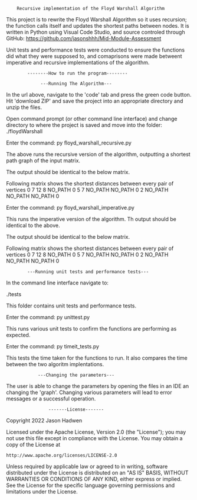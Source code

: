         Recursive implementation of the Floyd Warshall Algorithm 

This project is to rewrite the Floyd Warshall Algorithm so it uses recursion; the function calls itself and updates the shortest paths between nodes. 
It is written in Python using Visual Code Studio, and source controled through GitHub:
https://github.com/jasonshhh/Mid-Module-Assessment

Unit tests and performance tests were conducted to ensure the functions did what they were supposed to, and comaprisons were made betweent imperative and recursive implementations of the algorithm.

            --------How to run the program--------

                 ---Running The Algorithm---

In the url above, navigate to the 'code' tab and press the green code button. Hit 'download ZIP' and save the project into an appropriate directory and unzip the files.

Open command prompt (or other command line interface) and change directory to where the project is saved and move into the folder:
./floydWarshall

Enter the command:
py floyd_warshall_recursive.py

The above runs the recursive version of the algorithm, outputting a shortest path graph of the input matrix.

The output should be identical to the below matrix.

Following matrix shows the shortest distances between every pair of vertices
        0        7       12        8
  NO_PATH        0        5        7
  NO_PATH  NO_PATH        0        2
  NO_PATH  NO_PATH  NO_PATH        0

Enter the command:
py floyd_warshall_imperative.py

This runs the imperative version of the algorithm. Th output should be identical to the above.

The output should be identical to the below matrix.

Following matrix shows the shortest distances between every pair of vertices
        0        7       12        8
  NO_PATH        0        5        7
  NO_PATH  NO_PATH        0        2
  NO_PATH  NO_PATH  NO_PATH        0


            ---Running unit tests and performance tests---

In the command line interface navigate to:

./tests

This folder contains unit tests and performance tests. 

Enter the command:
py unittest.py

This runs various unit tests to confirm the functions are performing as expected.

Enter the command:
py timeit_tests.py

This tests the time taken for the functions to run. It also compares the time between the two algoritm implentations.


                ---Changing the parameters---

The user is able to change the parameters by opening the files in an IDE an changing the 'graph'. Changing various parameters will lead to error messages or a successful operation. 

                    -------License-------

Copyright 2022 Jason Hadwen

Licensed under the Apache License, Version 2.0 (the "License");
you may not use this file except in compliance with the License.
You may obtain a copy of the License at

    http://www.apache.org/licenses/LICENSE-2.0

Unless required by applicable law or agreed to in writing, software
distributed under the License is distributed on an "AS IS" BASIS,
WITHOUT WARRANTIES OR CONDITIONS OF ANY KIND, either express or implied.
See the License for the specific language governing permissions and
limitations under the License.